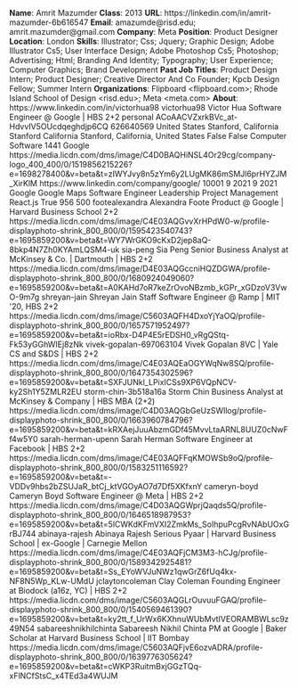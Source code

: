 **Name**: Amrit Mazumder
**Class**: 2013
**URL**: https://linkedin\.com/in/amrit\-mazumder\-6b616547
**Email**: amazumde@risd\.edu; amrit\.mazumder@gmail\.com
**Company**: Meta
**Position**: Product Designer
**Location**: London
**Skills**: Illustrator; Css; Jquery; Graphic Design; Adobe Illustrator Cs5; User Interface Design; Adobe Photoshop Cs5; Photoshop; Advertising; Html; Branding And Identity; Typography; User Experience; Computer Graphics; Brand Development
**Past Job Titles**: Product Design Intern; Product Designer; Creative Director And Co Founder; Kpcb Design Fellow; Summer Intern
**Organizations**: Flipboard <flipboard\.com>; Rhode Island School of Design <risd\.edu>; Meta <meta\.com>
**About**: https://www\.linkedin\.com/in/victorhua98 victorhua98 Victor Hua Software Engineer @ Google | HBS 2\+2 personal ACoAACVZxrkBVc\_at\-HdvvIV5OUcdqeghdjp6CQ 626640569 United States Stanford, California Stanford California Stanford, California, United States False False Computer Software 1441 Google https://media\.licdn\.com/dms/image/C4D0BAQHiNSL4Or29cg/company\-logo\_400\_400/0/1519856215226?e=1698278400&v=beta&t=zIWYJvy8n5zYm6y2LUgMK86mSMJl6prHYZJM\_XirKlM https://www\.linkedin\.com/company/google/ 10001 9 2021 9 2021 Google Google Maps Software Engineer Leadership Project Management React\.js True 956 500 footealexandra Alexandra Foote Product @ Google | Harvard Business School 2\+2 https://media\.licdn\.com/dms/image/C4E03AQGvvXrHPdW0\-w/profile\-displayphoto\-shrink\_800\_800/0/1595423540743?e=1695859200&v=beta&t=WY7WrGKO9cKxD2jep8aQ\-8bkp4N7Zh0KYAmLQSM4\-uk sia\-peng Sia Peng Senior Business Analyst at McKinsey & Co\. | Dartmouth | HBS 2\+2 https://media\.licdn\.com/dms/image/D4E03AQGccniHQZDGWA/profile\-displayphoto\-shrink\_800\_800/0/1680924049060?e=1695859200&v=beta&t=A0KAHd7oR7keZrOvoNBzmb\_kGPr\_xGDzoV3VwO\-9m7g shreyan\-jain Shreyan Jain Staff Software Engineer @ Ramp | MIT '20, HBS 2\+2 https://media\.licdn\.com/dms/image/C5603AQFH4DxoYjYaOQ/profile\-displayphoto\-shrink\_800\_800/0/1657571952497?e=1695859200&v=beta&t=ioRbx\-D4P4E5rEDSH0\_vRgQStq\-Fk53yGGhWIEj8zNk vivek\-gopalan\-697063104 Vivek Gopalan 8VC | Yale CS and S&DS | HBS 2\+2 https://media\.licdn\.com/dms/image/C4E03AQEaOGYWqNw8SQ/profile\-displayphoto\-shrink\_800\_800/0/1647354302596?e=1695859200&v=beta&t=SXFJUNkl\_LPixICSs9XP6VQpNCV\-ky2Sh1Y5ZMLR2EU storm\-chin\-3b518a16a Storm Chin Business Analyst at McKinsey & Company | HBS MBA \(2\+2\) https://media\.licdn\.com/dms/image/C4D03AQGbGeUzSWllog/profile\-displayphoto\-shrink\_800\_800/0/1663960784796?e=1695859200&v=beta&t=kRXAejJuuAbzmGDf45MvvLtaARNL8UUZ0cNwFf4w5Y0 sarah\-herman\-upenn Sarah Herman Software Engineer at Facebook | HBS 2\+2 https://media\.licdn\.com/dms/image/C4E03AQFFqKMOWSb9oQ/profile\-displayphoto\-shrink\_800\_800/0/1583251116592?e=1695859200&v=beta&t=\-VDDv9hbs2bZSUJaR\_btCj\_ktVGOyAO7d7Df5XKfxnY cameryn\-boyd Cameryn Boyd Software Engineer @ Meta | HBS 2\+2 https://media\.licdn\.com/dms/image/C4D03AQGWprjQaqds5Q/profile\-displayphoto\-shrink\_800\_800/0/1646518987953?e=1695859200&v=beta&t=5lCWKdKFmVXI2ZmkMs\_SoIhpuPcgRvNAbUOxGrBJ744 abinaya\-rajesh Abinaya Rajesh Serious Pyaar | Harvard Business School | ex\-Google | Carnegie Mellon https://media\.licdn\.com/dms/image/C4E03AQFjCM3M3\-hCJg/profile\-displayphoto\-shrink\_800\_800/0/1589342925481?e=1695859200&v=beta&t=Ss\_EYoWVJuNWz1qwGrZ6fUq4kx\-NF8N5Wp\_KLw\-UMdU jclaytoncoleman Clay Coleman Founding Engineer at Biodock \(a16z, YC\) | HBS 2\+2 https://media\.licdn\.com/dms/image/C5603AQGLrOuvuuFGAQ/profile\-displayphoto\-shrink\_800\_800/0/1540569461390?e=1695859200&v=beta&t=ky2tt\_f\_UrWx6KXhnuWUbMvtIVEORAMBWLsc9z49N54 sabareeshnikhilchinta Sabareesh Nikhil Chinta PM at Google | Baker Scholar at Harvard Business School | IIT Bombay https://media\.licdn\.com/dms/image/C5603AQFjvE6ozvADRA/profile\-displayphoto\-shrink\_800\_800/0/1639776305624?e=1695859200&v=beta&t=cWKP3RuitmBxjGGzTQq\-xFlNCfStsC\_x4TEd3a4WUJM

